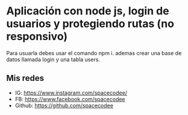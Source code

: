 # Aplicación con node js, login de usuarios y protegiendo rutas (no responsivo)

Para usuarla debes usar el comando npm i.
ademas crear una base de datos llamada login y una tabla users.

## Mis redes

- IG: https://www.instagram.com/spacecodee/
- FB: https://www.facebook.com/spacecodee
- Github: https://github.com/spacecodee
